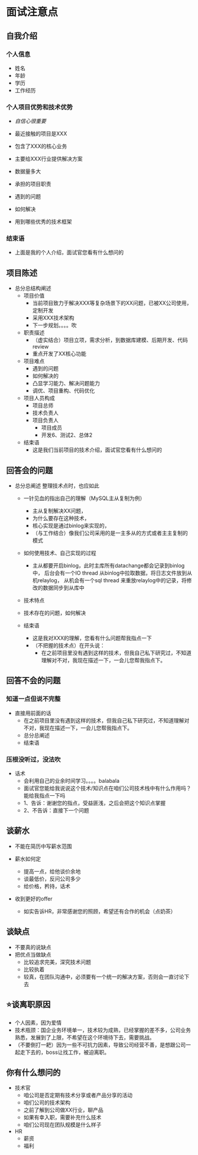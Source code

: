 <!--
 * @Author: Zhanglei
 * @Date: 2021-12-17 14:40:07
 * @LastEditors: Zhanglei
 * @LastEditTime: 2022-02-11 16:10:23
 * @Description: file content
-->

# 面试注意点

## 自我介绍

### 个人信息

- 姓名
- 年龄
- 学历
- 工作经历

### 个人项目优势和技术优势 
  - *自信心很重要*

  - 最近接触的项目是XXX
  - 包含了XXX的核心业务
  - 主要给XXX行业提供解决方案
  - 数据量多大
  - 承担的项目职责
  - 遇到的问题
  - 如何解决
  - 用到哪些优秀的技术框架


### 结束语

  - 上面是我的个人介绍，面试官您看有什么想问的

## 项目陈述

- 总分总结构阐述
  - 项目价值
    - 当前项目致力于解决XXX等复杂场景下的XX问题，已被XX公司使用，定制开发
    - 采用XXX技术架构
    - 下一步规划。。。。吹
  - 职责描述
    - （虚实结合）项目立项，需求分析，到数据库建模、后期开发、代码review
    - 重点开发了XX核心功能
  - 项目难点
    - 遇到的问题
    - 如何解决的
    - 凸显学习能力、解决问题能力
    - 调优、项目重构、代码优化
  - 项目人员构成
    - 项目总师
    - 技术负责人
    - 项目负责人
      - 项目成员
      - 开发6、测试2、总体2
  - 结束语
    - 这是我们当前项目的技术介绍，面试官您看有什么想问的

## 回答会的问题

- 总分总阐述
  整理技术点时，也应如此
  - 一针见血的指出自己的理解（MySQL主从复制为例）
    - 主从复制解决XX问题，
    - 为什么要存在这种技术，
    - 核心实现是通过binlog来实现的，
    - （与工作结合）像我们公司采用的是一主多从的方式或者主主复制的模式
  - 如何使用技术、自己实现的过程
    - 主从都要开启binlog，此时主库所有datachange都会记录到binlog中，
     后台会有一个IO thread 从binlog中拉取数据，将日志文件放到从机relaylog，
     从机会有一个sql thread 来重放relaylog中的记录，将修改的数据同步到从库中
    
  - 技术特点
  
  - 技术存在的问题，如何解决
  
  - 结束语
    - 这是我对XXX的理解，您看有什么问题帮我指点一下
    - （不把握的技术点）在开头说：
      - 在之前项目里没有遇到这样的技术，但我自己私下研究过，不知道理解对不对，我现在描述一下，一会儿您帮我指点下。


## 回答不会的问题

### 知道一点但说不完整
  - 直接用前面的话
    - 在之前项目里没有遇到这样的技术，但我自己私下研究过，不知道理解对不对，我现在描述一下，一会儿您帮我指点下。
    - 总分总阐述
    - 结束语


### 压根没听过，没法吹
  - 话术
    - 会利用自己的业余时间学习。。。。balabala
    - 面试官您能给我说说这个技术/知识点在咱们公司技术栈中有什么作用吗？能给我指点一下吗
    - 1、告诉：谢谢您的指点，受益匪浅，之后会把这个知识点掌握
    - 2、不告诉：直接下一个问题


## 谈薪水

- 不能在简历中写薪水范围
- 薪水如何定
  - 提高一点，给他谈价余地
  - 谈最低价，反问公司多少
  - 给价格，矜持，话术

- 收到更好的offer
  - 如实告诉HR，非常感谢您的照顾，希望还有合作的机会（点奶茶）


## 谈缺点

- 不要真的说缺点
- 把优点当做缺点
  - 比较追求完美，深究技术问题
  - 比较执着
  - 较真，在团队沟通中，必须要有一个统一的解决方案，否则会一直讨论下去


## ⭐谈离职原因

- 个人因素，因为爱情
- 技术瓶颈：国企业务环境单一，技术较为成熟，已经掌握的差不多，公司业务熟悉，发展到了上限，不希望在这个环境待下去，需要挑战。
- （不要倒打一耙）因为一些不可抗力因素，导致公司经营不善，是想跟公司一起走下去的，boss让找工作，被迫离职。

## 你有什么想问的

- 技术官
  - 咱公司是否定期有技术分享或者产品分享的活动
  - 咱们公司的技术架构
  - 之前了解到公司做XX行业，聊产品
  - 如果有幸入职，需要补充什么技术
  - 咱们公司现在团队规模是什么样子
- HR
  - 薪资
  - 福利